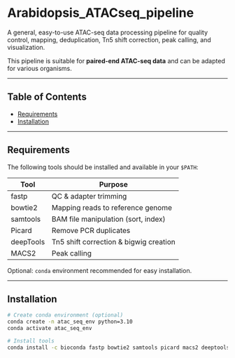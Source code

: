 # Arabidopsis_ATACseq_pipeline

A general, easy-to-use ATAC-seq data processing pipeline for quality control, mapping, deduplication, Tn5 shift correction, peak calling, and visualization.  

This pipeline is suitable for **paired-end ATAC-seq data** and can be adapted for various organisms.

---

## Table of Contents

- [Requirements](#requirements)
- [Installation](#installation)

---

## Requirements

The following tools should be installed and available in your `$PATH`:

| Tool       | Purpose                                |
|-----------|----------------------------------------|
| fastp     | QC & adapter trimming                   |
| bowtie2   | Mapping reads to reference genome       |
| samtools  | BAM file manipulation (sort, index)     |
| Picard    | Remove PCR duplicates                   |
| deepTools | Tn5 shift correction & bigwig creation |
| MACS2     | Peak calling                            |

Optional: `conda` environment recommended for easy installation.

---

## Installation

```bash
# Create conda environment (optional)
conda create -n atac_seq_env python=3.10
conda activate atac_seq_env

# Install tools
conda install -c bioconda fastp bowtie2 samtools picard macs2 deeptools
